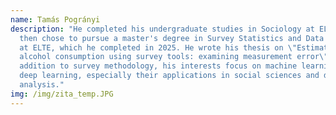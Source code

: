 ```yaml
---
name: Tamás Pogrányi
description: "He completed his undergraduate studies in Sociology at ELTE. He
  then chose to pursue a master's degree in Survey Statistics and Data Analysis
  at ELTE, which he completed in 2025. He wrote his thesis on \"Estimating
  alcohol consumption using survey tools: examining measurement error\". In
  addition to survey methodology, his interests focus on machine learning and
  deep learning, especially their applications in social sciences and data
  analysis."
img: /img/zita_temp.JPG
---
```

